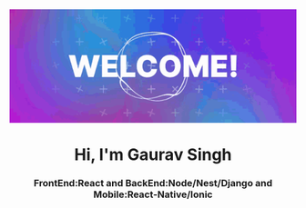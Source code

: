 <img align="center" width="100%" height="200" src='https://github.com/dexter9code/dexter9code/blob/main/real%20welcome.gif'>
<h1 align="center">Hi, I'm Gaurav Singh</h1>
<h3 align="center">FrontEnd:React and BackEnd:Node/Nest/Django and Mobile:React-Native/Ionic </h3>
